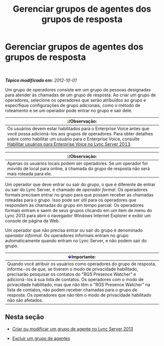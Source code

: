 ﻿---
title: Gerenciar grupos de agentes dos grupos de resposta
TOCTitle: Gerenciar grupos de agentes dos grupos de resposta
ms:assetid: 36084cdc-38f1-4c45-922f-f81c7e86210c
ms:mtpsurl: https://technet.microsoft.com/pt-br/library/Gg520976(v=OCS.15)
ms:contentKeyID: 49306358
ms.date: 05/19/2016
mtps_version: v=OCS.15
ms.translationtype: HT
---

# Gerenciar grupos de agentes dos grupos de resposta

 

_**Tópico modificado em:** 2012-10-01_

Um grupo de operadores consiste em um grupo de pessoas designadas para atender às chamadas de um grupo de resposta. Ao criar um grupo de operadores, selecione os operadores que serão atribuídos ao grupo e especifique configurações de grupo adicionais, como o método de roteamento e se um operador pode entrar no grupo e sair dele.

<table>
<thead>
<tr class="header">
<th><img src="images/Gg425756.note(OCS.15).gif" title="note" alt="note" />Observação:</th>
</tr>
</thead>
<tbody>
<tr class="odd">
<td>Os usuários devem estar habilitados para o Enterprise Voice antes que você possa adicioná-los aos grupos de operadores. Para obter detalhes sobre como habilitar um usuário para o Enterprise Voice, consulte <a href="lync-server-2013-enable-users-for-enterprise-voice.md">Habilitar usuários para Enterprise Voice no Lync Server 2013</a>.</td>
</tr>
</tbody>
</table>


<table>
<thead>
<tr class="header">
<th><img src="images/Gg425756.note(OCS.15).gif" title="note" alt="note" />Observação:</th>
</tr>
</thead>
<tbody>
<tr class="odd">
<td>Apenas os usuários locais podem ser operadores. Se um operador for movido de local para online, a chamada do grupo de resposta não será mais roteada para ele.</td>
</tr>
</tbody>
</table>


Um operador que deve entrar ou sair do grupo, o que é diferente de entrar ou sair do Lync Server, é chamado de *operador formal*. Os operadores formais precisam entrar no grupo para que possam receber as chamadas roteadas para o grupo. Isso pode ser útil para os operadores que respondem às chamadas do grupo em tempo parcial. Os operadores formais entram e saem de seus grupos clicando em um item de menu do Lync 2013 para abrir o navegador Windows Internet Explorer e exibir um console de página da Web.

Um operador que não precisa entrar ou sair do grupo é denominado *operador informal*. Os operadores informais entram no grupo automaticamente quando entram no Lync Server, e não podem sair do grupo.

<table>
<thead>
<tr class="header">
<th><img src="images/Gg425939.important(OCS.15).gif" title="important" alt="important" />Importante:</th>
</tr>
</thead>
<tbody>
<tr class="odd">
<td>Quando você atribuir os usuários como operadores do grupo de resposta, informe-os de que, se tiverem o modo de privacidade habilitado, precisarão pesquisar os contatos do &quot;RGS Presence Watcher&quot; e adicioná-los à sua lista de contatos. Os operadores com o modo de privacidade habilitado, mas que não têm o &quot;RGS Presence Watcher&quot; na lista de contatos, não podem receber chamadas para o grupo de resposta. Os operadores que não têm o modo de privacidade habilitado não são afetados.</td>
</tr>
</tbody>
</table>


## Nesta seção

  - [Criar ou modificar um grupo de agente no Lync Server 2013](lync-server-2013-create-or-modify-an-agent-group.md)

  - [Excluir um grupo de agentes](lync-server-2013-delete-an-agent-group.md)

